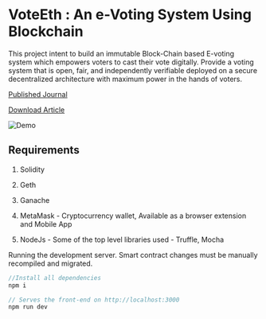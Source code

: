 # VoteEth : An e-Voting System Using Blockchain

This project intent to build an immutable Block-Chain based E-voting system which empowers voters to cast their vote digitally. Provide a voting system that is open, fair, and independently verifiable deployed on a secure decentralized
architecture with maximum power in the hands of voters.

[Published Journal](https://scopedatabase.com/index.php/Documents/index/00000217/00000-94638)

[Download Article](https://www.ijream.org/SpecialIssueConference/NGEPT2019011.pdf)

![Demo](https://user-images.githubusercontent.com/23186617/138652887-c2b9ec5d-bc46-432d-b516-d2a70a65e5f3.png)

## Requirements 

1. Solidity

2. Geth

3. Ganache

4. MetaMask - Cryptocurrency wallet, Available as a browser extension and Mobile App

5. NodeJs - Some of the top level libraries used - Truffle, Mocha

Running the development server. Smart contract changes must be manually recompiled and migrated.

```javascript
//Install all dependencies
npm i

// Serves the front-end on http://localhost:3000
npm run dev
```
